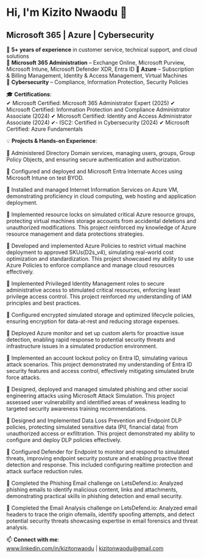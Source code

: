# Hi, I'm Kizito Nwaodu 👋  

## Microsoft 365 | Azure | Cybersecurity  

🌟 **5+ years of experience** in customer service, technical support, and cloud solutions  
🔹 **Microsoft 365 Administration** – Exchange Online, Microsoft Purview, Microsoft Intune, Microsoft Defender XDR, Entra ID
🔹 **Azure** – Subscription & Billing Management, Identity & Access Management, Virtual Machines  
🔹 **Cybersecurity** – Compliance, Information Protection, Security Policies  

🎓 **Certifications**:  
✔ Microsoft Certified: Microsoft 365 Administrator Expert (2025) 
✔ Microsoft Certified: Information Protection and Compliance Administrator Associate (2024)
✔ Microsoft Certified: Identity and Access Administrator Associate (2024)
✔- ISC2: Certified in Cybersecurity (2024)
✔ Microsoft Certified: Azure Fundamentals  


💡 **Projects & Hands-on Experience**:  

🔹 Administered Directory Domain services, managing users, groups, Group Policy Objects, and ensuring secure
authentication and authorization.

🔹 Configured and deployed and Microsoft Entra Internate Acces using Microsoft Intune on test BYOD.

🔹 Installed and managed Internet Information Services on Azure VM, demonstrating proficiency in cloud computing, web
hosting and application deployment.

🔹 Implemented resource locks on simulated critical Azure resource groups, protecting virtual machines storage accounts
from accidental deletions and unauthorized modifications. This project reinforced my knowledge of Azure resource
management and data protections strategies.

🔹 Developed and implemented Azure Policies to restrict virtual machine deployment to approved SKUs(D2s_v4),
simulating real-world cost optimization and standardization. This project showcased my ability to use Azure Policies to
enforce compliance and manage cloud resources effectively.

🔹 Implemented Privileged Identity Management roles to secure administrative access to stimulated critical resources,
enforcing least privilege access control. This project reinforced my understanding of IAM principles and best practices.

🔹 Configured encrypted simulated storage and optimized lifecycle policies, ensuring encryption for data-at-rest and
reducing storage expenses.

🔹 Deployed Azure monitor and set up custom alerts for proactive issue detection, enabling rapid response to potential
security threats and infrastructure issues in a simulated production environment. 

🔹 Implemented an account lockout policy on Entra ID, simulating various attack scenarios. This project demonstrated my understanding of Entra ID security features and access control, effectively mitigating
simulated brute force attacks.

🔹 Designed, deployed and managed simulated phishing and other social engineering attacks using Microsoft Attack Simulation. This project assessed user vulnerability and identified areas of weakness
leading to targeted security awareness training recommendations.

🔹 Designed and Implemented Data Loss Prevention and Endpoint DLP policies, protecting simulated sensitive data (PII, financial data) from unauthorized access or exfiltration. This project demonstrated
my ability to configure and deploy DLP policies effectively.

🔹 Configured Defender for Endpoint to monitor and respond to simulated threats, improving endpoint security posture and enabling proactive threat detection and response. This included configuring realtime protection and attack surface reduction rules.

🔹 Completed the Phishing Email challenge on LetsDefend.io: Analyzed phishing emails to identify malicious content, links and attachments, demonstrating practical skills in phishing detection and email
security.

🔹 Completed the Email Analysis challenge on LetsDefend.io: Analyzed email headers to trace the origin ofemails, identify spoofing attempts, and detect potential security threats showcasing expertise in email forensics and threat analysis.


📫 **Connect with me**:  
www.linkedin.com/in/kizitonwaodu | kizitonwaodu@gmail.com 

